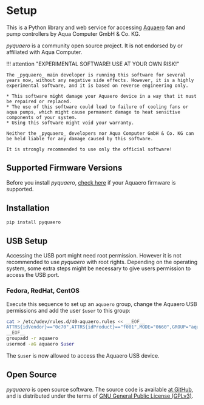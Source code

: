 # Setup

This is a Python library and web service for accessing [Aquaero](https://aquacomputer.de/aquaero-5.html) fan and pump controllers by Aqua Computer GmbH & Co. KG.

_pyquaero_ is a community open source project. It is not endorsed by or affiliated with Aqua Computer.

!!! attention "EXPERIMENTAL SOFTWARE! USE AT YOUR OWN RISK!"

    The _pyquaero_ main developer is running this software for several years now, without any negative side effects. However, it is a highly experimental software, and it is based on reverse engineering only.

    * This software might damage your Aquaero device in a way that it must be repaired or replaced.
    * The use of this software could lead to failure of cooling fans or aqua pumps, which might cause permanent damage to heat sensitive components of your system.
    * Using this software might void your warranty.

    Neither the _pyquaero_ developers nor Aqua Computer GmbH & Co. KG can be held liable for any damage caused by this software.

    It is strongly recommended to use only the official software!

## Supported Firmware Versions

Before you install _pyquaero_, [check here](firmware) if your Aquaero firmware is supported.

## Installation

```sh
pip install pyquaero
```

## USB Setup

Accessing the USB port might need root permission. However it is not recommended to use _pyquaero_ with root rights. Depending on the operating system, some extra steps might be necessary to give users permission to access the USB port.

### Fedora, RedHat, CentOS

Execute this sequence to set up an `aquaero` group, change the Aquaero USB permissions and add the user `$user` to this group:

```sh
cat > /etc/udev/rules.d/40-aquaero.rules << __EOF__
ATTRS{idVendor}=="0c70",ATTRS{idProduct}=="f001",MODE="0660",GROUP="aquaero"
__EOF__
groupadd -r aquaero
usermod -aG aquaero $user
```

The `$user` is now allowed to access the Aquaero USB device.

## Open Source

_pyquaero_ is open source software. The source code is available [at GitHub](https://github.com/shred/pyquaero), and is distributed under the terms of [GNU General Public License (GPLv3)](https://www.gnu.org/licenses/gpl-3.0.en.html#content).
